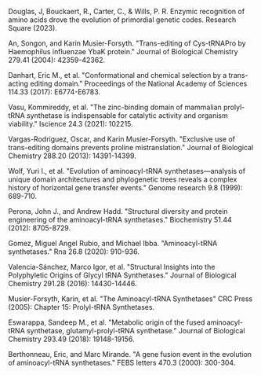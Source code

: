 
Douglas, J, Bouckaert, R., Carter, C., & Wills, P. R. Enzymic recognition of amino acids drove the evolution of primordial genetic codes. Research Square (2023).


An, Songon, and Karin Musier-Forsyth. "Trans-editing of Cys-tRNAPro by Haemophilus influenzae YbaK protein." Journal of Biological Chemistry 279.41 (2004): 42359-42362.



Danhart, Eric M., et al. "Conformational and chemical selection by a trans-acting editing domain." Proceedings of the National Academy of Sciences 114.33 (2017): E6774-E6783.




Vasu, Kommireddy, et al. "The zinc-binding domain of mammalian prolyl-tRNA synthetase is indispensable for catalytic activity and organism viability." Iscience 24.3 (2021): 102215.



Vargas-Rodriguez, Oscar, and Karin Musier-Forsyth. "Exclusive use of trans-editing domains prevents proline mistranslation." Journal of Biological Chemistry 288.20 (2013): 14391-14399.




Wolf, Yuri I., et al. "Evolution of aminoacyl-tRNA synthetases—analysis of unique domain architectures and phylogenetic trees reveals a complex history of horizontal gene transfer events." Genome research 9.8 (1999): 689-710.



Perona, John J., and Andrew Hadd. "Structural diversity and protein engineering of the aminoacyl-tRNA synthetases." Biochemistry 51.44 (2012): 8705-8729.



Gomez, Miguel Angel Rubio, and Michael Ibba. "Aminoacyl-tRNA synthetases." Rna 26.8 (2020): 910-936.




Valencia-Sánchez, Marco Igor, et al. "Structural Insights into the Polyphyletic Origins of Glycyl tRNA Synthetases." Journal of Biological Chemistry 291.28 (2016): 14430-14446.




Musier-Forsyth, Karin,  et al. "The Aminoacyl-tRNA Synthetases" CRC Press (2005): Chapter 15: Prolyl-tRNA Synthetases.




Eswarappa, Sandeep M., et al. "Metabolic origin of the fused aminoacyl-tRNA synthetase, glutamyl-prolyl-tRNA synthetase." Journal of Biological Chemistry 293.49 (2018): 19148-19156.



Berthonneau, Eric, and Marc Mirande. "A gene fusion event in the evolution of aminoacyl-tRNA synthetases." FEBS letters 470.3 (2000): 300-304.


